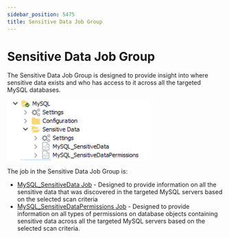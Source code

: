 ```yaml
---
sidebar_position: 5475
title: Sensitive Data Job Group
---
```


# Sensitive Data Job Group

The Sensitive Data Job Group is designed to provide insight into where sensitive data exists and who has access to it across all the targeted MySQL databases.

![Sensitive Data Job Group](../../../../../../../../static/images/AccessAnalyzer_12.0/Content/Resources/Images/EnterpriseAuditor/Solutions/Databases/MySQL/SensitiveDataJobGroup.png "Sensitive Data Job Group")

The job in the Sensitive Data Job Group is:

* [MySQL\_SensitiveData Job](MySQL_SensitiveData "MySQL_SensitiveData Job") - Designed to provide information on all the sensitive data that was discovered in the targeted MySQL servers based on the selected scan criteria
* [MySQL\_SensitiveDataPermissions Job](MySQL_SensitiveDataPermissions "MySQL_SensitiveDataPermissions Job") - Designed to provide information on all types of permissions on database objects containing sensitive data across all the targeted MySQL servers based on the selected scan criteria.